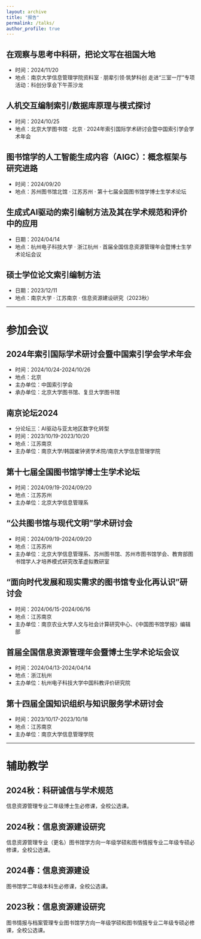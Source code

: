```yaml
---
layout: archive
title: "报告"
permalink: /talks/
author_profile: true
---
```


## 在观察与思考中科研，把论文写在祖国大地
- 时间：2024/11/20
- 地点：南京大学信息管理学院资料室 · 朋辈引领·筑梦科创 走进“三室一厅”专项活动：科创分享会下午茶沙龙

## 人机交互编制索引/数据库原理与模式探讨
- 时间：2024/10/25
- 地点：北京大学图书馆 · 北京 · 2024年索引国际学术研讨会暨中国索引学会学术年会

## 图书馆学的人工智能生成内容（AIGC）：概念框架与研究进路
- 时间：2024/09/20
- 地点：苏州图书馆北馆 · 江苏苏州 · 第十七届全国图书馆学博士生学术论坛

## 生成式AI驱动的索引编制方法及其在学术规范和评价中的应用
- 日期：2024/04/14
- 地点：杭州电子科技大学 · 浙江杭州 · 首届全国信息资源管理年会暨博士生学术论坛会议

## 硕士学位论文索引编制方法
- 日期：2023/12/11
- 地点：南京大学 · 江苏南京 · 信息资源建设研究（2023秋）

---

# 参加会议

## 2024年索引国际学术研讨会暨中国索引学会学术年会
- 时间：2024/10/24-2024/10/26
- 地点：北京
- 主办单位：中国索引学会
- 承办单位：北京大学图书馆、复旦大学图书馆

## 南京论坛2024
- 分论坛三：AI驱动与亚太地区数字化转型
- 时间：2023/10/19-2023/10/20
- 地点：江苏南京
- 主办单位：南京大学/韩国崔钟贤学术院/南京大学信息管理学院

## 第十七届全国图书馆学博士生学术论坛
- 时间：2024/09/19-2024/09/20
- 地点：江苏苏州
- 主办单位：北京大学信息管理系

## “公共图书馆与现代文明”学术研讨会
- 时间：2024/09/19-2024/09/20
- 地点：江苏苏州
- 主办单位：北京大学信息管理系、苏州图书馆、苏州市图书馆学会、教育部图书馆学人才培养模式研究改革虚拟教研室

## “面向时代发展和现实需求的图书馆专业化再认识”研讨会
- 时间：2024/06/15-2024/06/16
- 地点：江苏南京
- 主办单位：南京农业大学人文与社会计算研究中心、《中国图书馆学报》编辑部

## 首届全国信息资源管理年会暨博士生学术论坛会议
- 时间：2024/04/13-2024/04/14
- 地点：浙江杭州
- 主办单位：杭州电子科技大学中国科教评价研究院

## 第十四届全国知识组织与知识服务学术研讨会
- 时间：2023/10/17-2023/10/18
- 地点：江苏南京
- 主办单位：南京大学信息管理学院

---

# 辅助教学

## 2024秋：科研诚信与学术规范
信息资源管理专业二年级博士生必修课，全校公选课。
## 2024秋：信息资源建设研究
信息资源管理专业（更名）图书馆学方向一年级学硕和图书情报专业二年级专硕必修课，全校公选课。
## 2024春：信息资源建设
图书馆学二年级本科生必修课，全校公选课。
## 2023秋：信息资源建设研究
图书情报与档案管理专业图书馆学方向一年级学硕和图书情报专业二年级专硕必修课，全校公选课。